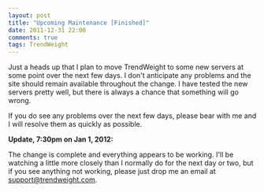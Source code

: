 ```yaml
---
layout: post
title: "Upcoming Maintenance [Finished]"
date: 2011-12-31 22:00
comments: true
tags: TrendWeight
---
```


Just a heads up that I plan to move TrendWeight to some new servers at some point over the next few days.  I don't anticipate any problems and the site should remain available throughout the change.  I have tested the new servers pretty well, but there is always a chance that something will go wrong.

If you do see any problems over the next few days, please bear with me and I will resolve them as quickly as possible.

**Update, 7:30pm on Jan 1, 2012:**

The change is complete and everything appears to be working.  I'll be watching a little more closely than I normally do for the next day or two, but if you see anything not working, please just drop me an email at support@trendweight.com.